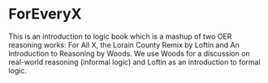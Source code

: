# ForEveryX
This is an introduction to logic book which is a mashup of two OER reasoning works: For All X, the Lorain County Remix by Loftin and An Introduction to Reasoning by Woods. We use Woods for a discussion on real-world reasoning (informal logic) and Loftin as an introduction to formal logic.
